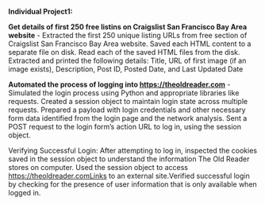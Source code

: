 **Individual Project1:**

**Get details of first 250 free listins on Craigslist San Francisco Bay Area website** -
Extracted the first 250 unique listing URLs from free section of Craigslist San Francisco Bay Area website. Saved each HTML content to a separate file on disk. 
Read each of the saved HTML files from the disk. Extracted and printed the following details:
Title, URL of first image (if an image exists), Description, Post ID, Posted Date, and Last Updated Date

**Automated the process of logging into https://theoldreader.com** -
Simulated the login process using Python and appropriate libraries like requests. Created a session object to maintain login state across multiple requests.
Prepared a payload with login credentials and other necessary form data identified from the login page and the network analysis.
Sent a POST request to the login form’s action URL to log in, using the session object.

Verifying Successful Login: After attempting to log in, inspected the cookies saved in the session object to understand the information The Old Reader stores on computer.
Used the session object to access https://theoldreader.comLinks to an external site.Verified successful login by checking for the presence of user information that is only available when logged in.
